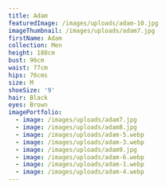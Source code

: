 ```yaml
---
title: Adam
featuredImage: /images/uploads/adam-10.jpg
imageThumbnail: /images/uploads/adam7.jpg
firstName: Adam
collection: Men
height: 180cm
bust: 96cm
waist: 77cm
hips: 76cms
size: M
shoeSize: '9'
hair: Black
eyes: Brown
imagePortfolio:
  - image: /images/uploads/adam7.jpg
  - image: /images/uploads/adam8.jpg
  - image: /images/uploads/adam-5.webp
  - image: /images/uploads/adam-3.webp
  - image: /images/uploads/adam9.jpg
  - image: /images/uploads/adam-6.webp
  - image: /images/uploads/adam-1.webp
  - image: /images/uploads/adam-4.webp
---
```


